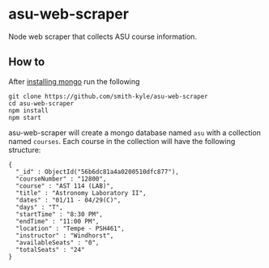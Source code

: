 # asu-web-scraper
Node web scraper that collects ASU course information.

## How to
After [installing mongo](https://docs.mongodb.org/manual/installation/) run the following
```
git clone https://github.com/smith-kyle/asu-web-scraper
cd asu-web-scraper
npm install
npm start
```
asu-web-scraper will create a mongo database named `asu` with a collection named `courses`. Each course in the collection will have the following structure:

```
{
  "_id" : ObjectId("56b6dc81a4a0200510dfc877"),
  "courseNumber" : "12800",
  "course" : "AST 114 (LAB)",
  "title" : "Astronomy Laboratory II",
  "dates" : "01/11 - 04/29(C)",
  "days" : "T",
  "startTime" : "8:30 PM",
  "endTime" : "11:00 PM",
  "location" : "Tempe - PSH461",
  "instructor" : "Windhorst",
  "availableSeats" : "0",
  "totalSeats" : "24"
}
```
